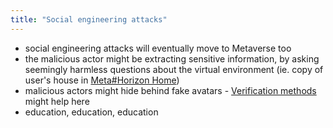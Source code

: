 ```yaml
---
title: "Social engineering attacks"
---
```

- social engineering attacks will eventually move to Metaverse too
- the malicious actor might be extracting sensitive information, by asking seemingly harmless questions about the virtual environment (ie. copy of user's house in [Meta#Horizon Home](Meta#Horizon%20Home.md))
- malicious actors might hide behind fake avatars - [Verification methods](Verification%20methods.md) might help here
- education, education, education